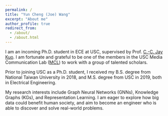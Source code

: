 ```yaml
---
permalink: /
title: "Yun Cheng (Joe) Wang"
excerpt: "About me"
author_profile: true
redirect_from: 
  - /about/
  - /about.html
---
```


I am an incoming Ph.D. student in ECE at USC, supervised by Prof. [C.-C. Jay Kuo](https://viterbi.usc.edu/directory/faculty/Kuo/Chung-Chieh). I am fortunate and grateful to be one of the members in the USC Media Communication Lab ([MCL](http://mcl.usc.edu/)) to work with a group of talented scholars.

Prior to joining USC as a Ph.D. student, I received my B.S. degree from National Taiwan University in 2018, and M.S. degree from USC in 2019, both in Electrical Engineering.

My research interests include Graph Neural Networks (GNNs), Knowledge Graphs (KGs), and Representation Learning. I am eager to explore how big data could benefit human society, and aim to become an engineer who is able to discover and solve real-world problems. 
